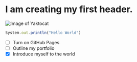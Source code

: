 # I am creating my first header.
![Image of Yaktocat](https://octodex.github.com/images/yaktocat.png) 
``` javascript
System.out.println("Hello World")
```
- [ ] Turn on GitHub Pages
- [ ] Outline my portfolio
- [x] Introduce myself to the world
